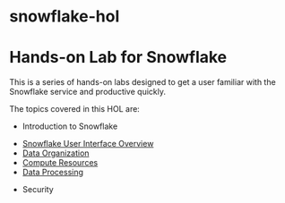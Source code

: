 # snowflake-hol
# Hands-on Lab for Snowflake
This is a series of hands-on labs designed to get a user 
familiar with the Snowflake service and productive quickly.

The topics covered in this HOL are:
- Introduction to Snowflake
* [Snowflake User Interface Overview](./UI-Overview.md)
* [Data Organization](./Data-Organization.md)
* [Compute Resources](./Compute-Resources.md)
* [Data Processing](./Data-Processing.md)
- Security
